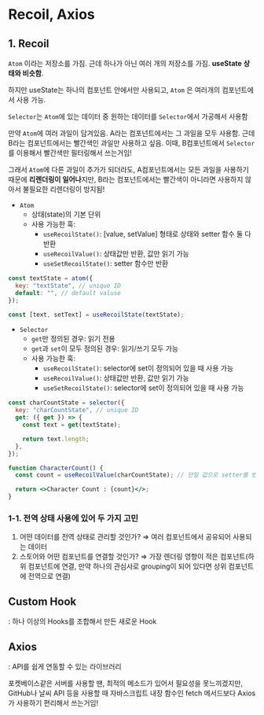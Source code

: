 # Recoil, Axios

## 1. Recoil

`Atom` 이라는 저장소를 가짐. 근데 하나가 아닌 여러 개의 저장소를 가짐. **useState 상태와 비슷함**.

하지만 useState는 하나의 컴포넌트 안에서만 사용되고, `Atom` 은 여러개의 컴포넌트에서 사용 가능.

`Selector`는 `Atom`에 있는 데이터 중 원하는 데이터를 `Selector`에서 가공해서 사용함

만약 `Atom`에 여러 과일이 담겨있음. A라는 컴포넌트에서는 그 과일을 모두 사용함. 근데 B라는 컴포넌트에서는 빨간색인 과일만 사용하고 싶음. 이때, B컴포넌트에서 `Selector`를 이용해서 빨간색만 필터링해서 쓰는거임!

그래서 `Atom`에 다른 과일이 추가가 되더라도, A컴포넌트에서는 모든 과일을 사용하기 때문에 **리렌더링이 일어나**지만, B라는 컴포넌트에서는 빨간색이 아니라면 사용하지 않아서 불필요한 리렌더링이 방지됨!

- `Atom`
  - 상태(state)의 기본 단위
  - 사용 가능한 훅:
    - `useRecoilState()`: [value, setValue] 형태로 상태와 setter 함수 둘 다 반환
    - `useRecoilValue()`: 상태값만 반환, 값만 읽기 가능
    - `useSetRecoilState()`: setter 함수만 반환

```jsx
const textState = atom({
  key: "textState", // unique ID
  default: "", // default valuse
});
```

```jsx
const [text, setText] = useRecoilState(textState);
```

- `Selector`
  - `get`만 정의된 경우: 읽기 전용
  - `get`과 `set`이 모두 정의된 경우: 읽기/쓰기 모두 가능
  - 사용 가능한 훅:
    - `useRecoilState()`: selector에 set이 정의되어 있을 때 사용 가능
    - `useRecoilValue()`: 상태값만 반환, 값만 읽기 가능
    - `useSetRecoilState()`: selector에 set이 정의되어 있을 때 사용 가능

```jsx
const charCountState = selector({
  key: "charCountState", // unique ID
  get: ({ get }) => {
    const text = get(textState);

    return text.length;
  },
});
```

```jsx
function CharacterCount() {
  const count = useRecoilValue(charCountState); // 단일 값으로 setter를 반환하지 않음

  return <>Character Count : {count}</>;
}
```

### 1-1. 전역 상태 사용에 있어 두 가지 고민

1. 어떤 데이터를 전역 상태로 관리할 것인가? ⇒ 여러 컴포넌트에서 공유되어 사용되는 데이터
2. 스토어와 어떤 컴포넌트를 연결할 것인가? ⇒ 가장 렌더링 영향이 적은 컴포넌트(하위 컴포넌트에 연결, 만약 하나의 관심사로 grouping이 되어 있다면 상위 컴포넌트에 전역으로 연결)

## Custom Hook

: 하나 이상의 Hooks를 조합해서 만든 새로운 Hook

## Axios

: API를 쉽게 연동할 수 있는 라이브러리

포켓베이스같은 서버를 사용할 땐, 최적의 메소드가 있어서 필요성을 못느끼겠지만, GitHub나 날씨 API 등을 사용할 때 자바스크립트 내장 함수인 fetch 메서드보다 Axios가 사용하기 편리해서 쓰는거임!
